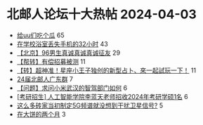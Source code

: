 # 北邮人论坛十大热帖 2024-04-03

- [给uu们吃个瓜](https://bbs.byr.cn/article/Feeling/3206575) 65
- [在学校浴室丢失手机的32小时](https://bbs.byr.cn/article/Talking/6413607) 43
- [【北京】96男生真诚真诚真诚征友](https://bbs.byr.cn/article/Friends/2051897) 29
- [【帮转】有偿招募被测](https://bbs.byr.cn/article/Picture/3360009) 11
- [【转】超神准！星座小王子独创的新型占卜、來一起試玩一下！](https://bbs.byr.cn/article/Constellations/326533) 11
- [24届北邮人广东群](https://bbs.byr.cn/article/Cantonese/198351) 7
- [【问题】求问小米武汉的智驾部门如何](https://bbs.byr.cn/article/Job/2209730) 6
- [[考研招生] 人工智能学院李蓝天老师招收2024年考研学硕1名](https://bbs.byr.cn/article/AimGraduate/1229104) 6
- [这么多砖家当初制定5G频谱就没想到干扰卫星信号?](https://bbs.byr.cn/article/WorkLife/1212936) 5
- [在大饼的两个月](https://bbs.byr.cn/article/Financial/84165) 3


